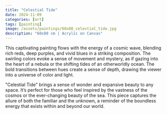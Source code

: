 ```yaml
---
title: "Celestial Tide"
date: 2024-11-09
categories: [art]
tags: [painting]
image: /assets/paintings/60x80_celestial_tide.jpg
description: "60x80 cm | Acrylic on Canvas"
---
```


This captivating painting flows with the energy of a cosmic wave, blending rich reds, deep purples, and vivid blues in a striking composition. The swirling colors evoke a sense of movement and mystery, as if gazing into the heart of a nebula or the shifting tides of an otherworldly ocean. The bold transitions between hues create a sense of depth, drawing the viewer into a universe of color and light.

"Celestial Tide" brings a sense of wonder and expansive beauty to any space. It’s perfect for those who feel inspired by the vastness of the cosmos or the ever-changing beauty of the sea. This piece captures the allure of both the familiar and the unknown, a reminder of the boundless energy that exists within and beyond our world.




